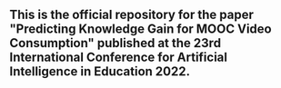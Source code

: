 This is the official repository for the paper "Predicting Knowledge Gain for MOOC Video Consumption" published at the 23rd International Conference for Artificial Intelligence in Education 2022.
-
